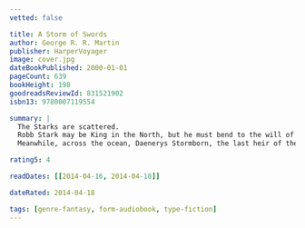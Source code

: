 ```yaml
---
vetted: false

title: A Storm of Swords
author: George R. R. Martin
publisher: HarperVoyager
image: cover.jpg
dateBookPublished: 2000-01-01
pageCount: 639
bookHeight: 198
goodreadsReviewId: 831521902
isbn13: 9780007119554

summary: |
  The Starks are scattered.
  Robb Stark may be King in the North, but he must bend to the will of the old tyrant Walder Frey if he is to hold his crown. And while his youngest sister, Arya, has escaped the clutches of the depraved Cersei Lannister and her son, the capricious boy-king Joffrey, Sansa Stark remains their captive.
  Meanwhile, across the ocean, Daenerys Stormborn, the last heir of the Dragon King, delivers death to the slave-trading cities of Astapor and Yunkai as she approaches Westeros with vengeance in her heart.

rating5: 4

readDates: [[2014-04-16, 2014-04-18]]

dateRated: 2014-04-18

tags: [genre-fantasy, form-audiobook, type-fiction]
---
```

